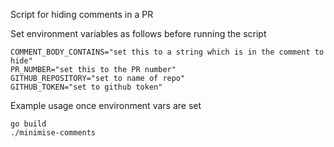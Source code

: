Script for hiding comments in a PR

Set environment variables as follows before running the script

```
COMMENT_BODY_CONTAINS="set this to a string which is in the comment to hide"
PR_NUMBER="set this to the PR number"
GITHUB_REPOSITORY="set to name of repo"
GITHUB_TOKEN="set to github token"
```

Example usage once environment vars are set

```
go build
./minimise-comments
```
